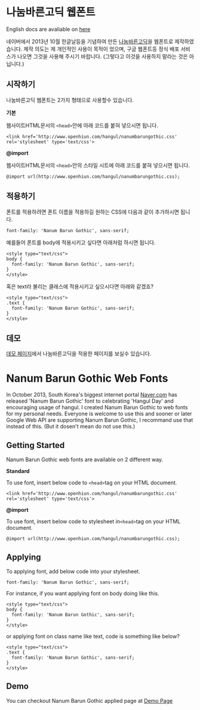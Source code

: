 # 나눔바른고딕 웹폰트

English docs are avaliable on [here][english-version]

네이버에서 2013년 10월 한글날등을 기념하여 만든 [나눔바른고딕][naver]을 웹폰트로 제작하였습니다.
제작 의도는 제 개인적인 사용이 목적이 었으며, 구글 웹폰트등 정식 배포 서비스가 나오면 그것을 사용해 주시기 바랍니다. 
(그렇다고 이것을 사용하지 말라는 것은 아닙니다.)

## 시작하기

나눔바른고딕 웹폰트는 2가지 형태으로 사용할수 있습니다.

**기본**

웹사이트HTML문서의 ``<head>``안에 아래 코드를 붙혀 넣으시면 됩니다.
```
<link href='http://www.openhiun.com/hangul/nanumbarungothic.css' rel='stylesheet' type='text/css'>
```

**@import**

웹사이트HTML문서의 ``<head>``안의 스타일 시트에 아래 코드를 붙혀 넣으시면 됩니다.
```
@import url(http://www.openhiun.com/hangul/nanumbarungothic.css);
```

## 적용하기

폰트를 적용하려면 폰트 이름을  적용하길 원하는 CSS에 다음과 같이 추가하시면 됩니다.
```
font-family: 'Nanum Barun Gothic', sans-serif;
```

예를들어 폰트를 body에 적용시키고 싶다면 아래처럼 하시면 됩니다.
```
<style type="text/css">
body {
  font-family: 'Nanum Barun Gothic', sans-serif;
}
</style>
```

혹은 text라 불리는 클래스에 적용시키고 싶으시다면 아래와 같겠죠?
```
<style type="text/css">
.text {
  font-family: 'Nanum Barun Gothic', sans-serif;
}
</style>
```

## 데모

[데모 페이지][demo]에서 나눔바른고딕을 적용한 페이지를 보실수 있습니다.


# Nanum Barun Gothic Web Fonts

In October 2013, South Korea's biggest internet portal [Naver.com][navermain] has released 'Nanum Barun Gothic' font to 
celebrating 'Hangul Day' and encouraging usage of hangul. I created Nanum Barun Gothic to web fonts for my personal needs. 
Everyone is welcome to use this and sooner or later Google Web API are supporting Nanum Barun Gothic, I recommand use that instead of this.
(But it dosen't mean do not use this.)

## Getting Started

Nanum Barun Gothic web fonts are available on 2 different way.

**Standard**

To use font, insert below code to ``<head>``tag on your HTML document.
```
<link href='http://www.openhiun.com/hangul/nanumbarungothic.css' rel='stylesheet' type='text/css'>
```

**@import**

To use font, insert below code to stylesheet in``<head>``tag on your HTML document.
```
@import url(http://www.openhiun.com/hangul/nanumbarungothic.css);
```

## Applying

To applying font, add below code into your stylesheet.
```
font-family: 'Nanum Barun Gothic', sans-serif;
```

For instance, if you want applying font on body doing like this.
```
<style type="text/css">
body {
  font-family: 'Nanum Barun Gothic', sans-serif;
}
</style>
```

or applying font on class name like text, code is something like below? 
```
<style type="text/css">
.text {
  font-family: 'Nanum Barun Gothic', sans-serif;
}
</style>
```

## Demo
You can checkout Nanum Barun Gothic applied page at [Demo Page][demo]

[english-version]: https://github.com/openhiun/hangul#nanum-barun-gothic-web-fonts
[naver]: http://hangeul.naver.com/
[demo]: http://www.openhiun.com/hangul/
[navermain]: http://www.naver.com
